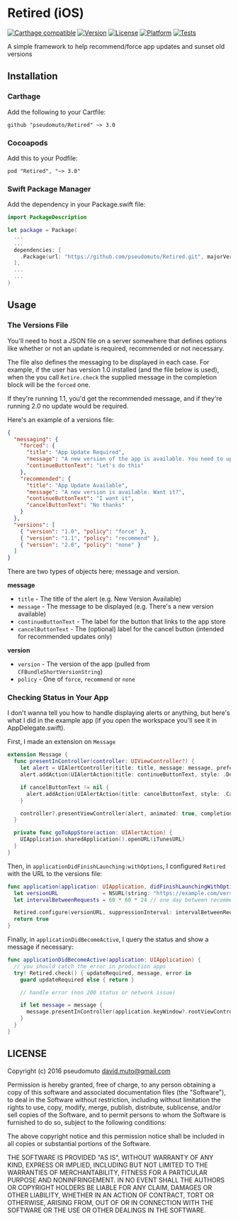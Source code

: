 # Retired (iOS)

[![Carthage compatible](https://img.shields.io/badge/Carthage-compatible-4BC51D.svg?style=flat)](https://github.com/Carthage/Carthage)
[![Version](https://img.shields.io/cocoapods/v/Retired.svg?style=flat)](http://cocoapods.org/pods/Retired)
[![License](https://img.shields.io/cocoapods/l/Retired.svg?style=flat)](http://cocoapods.org/pods/Retired)
[![Platform](https://img.shields.io/cocoapods/p/Retired.svg?style=flat)](http://cocoapods.org/pods/Retired)
[![Tests](https://travis-ci.org/pseudomuto/Retired.svg?branch=master)](https://travis-ci.org/pseudomuto/Retired.svg?branch=master)

A simple framework to help recommend/force app updates and sunset old versions

## Installation

### Carthage

Add the following to your Cartfile:

```
github "pseudomuto/Retired" ~> 3.0
```

### Cocoapods

Add this to your Podfile:

```
pod "Retired", "~> 3.0"
```

### Swift Package Manager

Add the dependency in your Package.swift file:

```swift
import PackageDescription

let package = Package(
  ...
  ...
  dependencies: [
    .Package(url: "https://github.com/pseudomuto/Retired.git", majorVersion: 3)
  ],
  ...
  ...
)
```

## Usage

### The Versions File

You'll need to host a JSON file on a server somewhere that defines options like whether or not an update is required,
recommended or not necessary.

The file also defines the messaging to be displayed in each case. For example, if the user has version 1.0 installed
(and the file below is used), when the you call `Retire.check` the supplied message in the completion block will be 
the `forced` one.

If they're running 1.1, you'd get the recommended message, and if they're running 2.0 no update would be required.

Here's an example of a versions file:

```json
{
  "messaging": {
    "forced": {
      "title": "App Update Required",
      "message": "A new version of the app is available. You need to update now",
      "continueButtonText": "Let's do this"
    },
    "recommended": {
      "title": "App Update Available",
      "message": "A new version is available. Want it?",
      "continueButtonText": "I want it",
      "cancelButtonText": "No thanks"
    }
  },
  "versions": [
    { "version": "1.0", "policy": "force" },
    { "version": "1.1", "policy": "recommend" },
    { "version": "2.0", "policy": "none" }
  ]
}
```

There are two types of objects here; message and version.

**message**

* `title` - The title of the alert (e.g. New Version Available)
* `message` - The message to be displayed (e.g. There's a new version available)
* `continueButtonText` - The label for the button that links to the app store
* `cancelButtonText` - The (optional) label for the cancel button (intended for recommended updates only)

**version**

* `version` - The version of the app (pulled from `CFBundleShortVersionString`)
* `policy` - One of `force`, `recommend` or `none`

### Checking Status in Your App

I don't wanna tell you how to handle displaying alerts or anything, but here's what I did in the example app (if you
open the workspace you'll see it in AppDelegate.swift).

First, I made an extension on `Message`

```swift
extension Message {
  func presentInController(controller: UIViewController?) {
    let alert = UIAlertController(title: title, message: message, preferredStyle: .Alert)
    alert.addAction(UIAlertAction(title: continueButtonText, style: .Default, handler: goToAppStore))

    if cancelButtonText != nil {
      alert.addAction(UIAlertAction(title: cancelButtonText, style: .Cancel, handler: nil))
    }

    controller?.presentViewController(alert, animated: true, completion: nil)
  }

  private func goToAppStore(action: UIAlertAction) {
    UIApplication.sharedApplication().openURL(iTunesURL)
  }
}
```

Then, in `applicationDidFinishLaunching:withOptions`, I configured `Retired` with the URL to the versions file:

```swift
func application(application: UIApplication, didFinishLaunchingWithOptions launchOptions: [NSObject: AnyObject]?) -> Bool {
  let versionURL              = NSURL(string: "https://example.com/versions.json")!
  let intervalBetweenRequests = 60 * 60 * 24 // one day between recommended app updates

  Retired.configure(versionURL, suppressionInterval: intervalBetweenRequests)
  return true
}
```

Finally, in `applicationDidBecomeActive`, I query the status and show a message if necessary:

```swift
func applicationDidBecomeActive(application: UIApplication) {
  // you should catch the error in production apps
  try! Retired.check() { updateRequired, message, error in
    guard updateRequired else { return }

    // handle error (non 200 status or network issue)

    if let message = message {
      message.presentInController(application.keyWindow?.rootViewController)
    }
  }
}
```

## LICENSE

Copyright (c) 2016 pseudomuto <david.muto@gmail.com>

Permission is hereby granted, free of charge, to any person obtaining a copy
of this software and associated documentation files (the "Software"), to deal
in the Software without restriction, including without limitation the rights
to use, copy, modify, merge, publish, distribute, sublicense, and/or sell
copies of the Software, and to permit persons to whom the Software is
furnished to do so, subject to the following conditions:

The above copyright notice and this permission notice shall be included in
all copies or substantial portions of the Software.

THE SOFTWARE IS PROVIDED "AS IS", WITHOUT WARRANTY OF ANY KIND, EXPRESS OR
IMPLIED, INCLUDING BUT NOT LIMITED TO THE WARRANTIES OF MERCHANTABILITY,
FITNESS FOR A PARTICULAR PURPOSE AND NONINFRINGEMENT. IN NO EVENT SHALL THE
AUTHORS OR COPYRIGHT HOLDERS BE LIABLE FOR ANY CLAIM, DAMAGES OR OTHER
LIABILITY, WHETHER IN AN ACTION OF CONTRACT, TORT OR OTHERWISE, ARISING FROM,
OUT OF OR IN CONNECTION WITH THE SOFTWARE OR THE USE OR OTHER DEALINGS IN
THE SOFTWARE.
